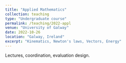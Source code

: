 ```yaml
---
title: "Applied Mathematics"
collection: teaching
type: "Undergraduate course"
permalink: /teaching/2022-appl
venue: "University of Galway"
date: 2022-10-26
location: "Galway, Ireland"
excerpt: "Kinematics, Newton's laws, Vectors, Energy"
---
```


Lectures, coordination, evaluation design.